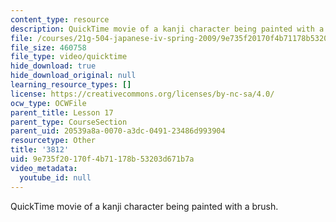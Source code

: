 ```yaml
---
content_type: resource
description: QuickTime movie of a kanji character being painted with a brush.
file: /courses/21g-504-japanese-iv-spring-2009/9e735f20170f4b71178b53203d671b7a_3812.mov
file_size: 460758
file_type: video/quicktime
hide_download: true
hide_download_original: null
learning_resource_types: []
license: https://creativecommons.org/licenses/by-nc-sa/4.0/
ocw_type: OCWFile
parent_title: Lesson 17
parent_type: CourseSection
parent_uid: 20539a8a-0070-a3dc-0491-23486d993904
resourcetype: Other
title: '3812'
uid: 9e735f20-170f-4b71-178b-53203d671b7a
video_metadata:
  youtube_id: null
---
```

QuickTime movie of a kanji character being painted with a brush.